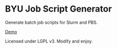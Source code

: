BYU Job Script Generator
=====================

Generate batch job scripts for Slurm and PBS.

[Demo](https://byuhpc.github.io/BYUJobScriptGenerator/)

Licensed under LGPL v3.  Modify and enjoy.
